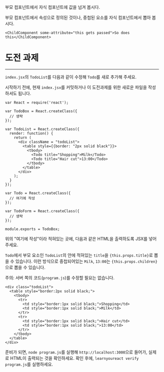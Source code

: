 부모 컴포넌트에서 자식 컴포넌트에 값을 넘겨 봅시다.

부모 컴포넌트에서 속성으로 정의된 것이나, 중첩된 요소를 자식 컴포넌트에서 뽑아 봅시다.

`<ChildComponent some-attribute="this gets passed">So does this</ChildComponent>`

# 도전 과제
---

`index.jsx`의 `TodoList`를 다음과 같이 수정해 `Todo`를 새로 추가해 주세요.

시작하기 전에, 현재 `index.jsx`를 커밋하거나 이 도전과제를 위한 새로운 파일을
작성하셔도 됩니다.

```
var React = require('react');

var TodoBox = React.createClass({
  // 생략
});

var TodoList = React.createClass({
  render: function() {
    return (
      <div className = "todoList">
        <table style={{border: "2px solid black"}}>
          <tbody>
            <Todo title="Shopping">Milk</Todo>
            <Todo title="Hair cut">13:00</Todo>
          </tbody>
        </table>
      </div>
    );
  }
});

var Todo = React.createClass({
  // 여기에 작성
});

var TodoForm = React.createClass({
  // 생략
});

module.exports = TodoBox;
```

위의 "여기에 작성"이라 적혀있는 곳에, 다음과 같은 HTML을 출력하도록 JSX를 넣어주세요.

`Todo`에서 부모 요소인 `TodoList`의 안에 적혀있는 `title`을 `{this.props.title}`로 뽑을 수 있습니다.
이런 방식으로 중첩되어있는 `Milk`, `13:00`는 `{this.props.children}`으로 뽑을 수 있습니다.

주의: 서버 쪽의 코드(`program.js`)를 수정할 필요는 없습니다.


```
<div class="todoList">
  <table style="border:2px solid black;">
    <tbody>
      <tr>
        <td style="border:1px solid black;">Shopping</td>
        <td style="border:1px solid black;">Milk</td>
      </tr>
      <tr>
        <td style="border:1px solid black;">Hair cut</td>
        <td style="border:1px solid black;">13:00</td>
      </tr>
    </tbody>
  </table>
</div>
```


준비가 되면, `node program.js`를 실행해 `http://localhost:3000`으로 들어가, 실제로 HTML이 출력되는 것을 확인하세요.
확인 후에, `learnyoureact verify program.js`를 실행하세요.
